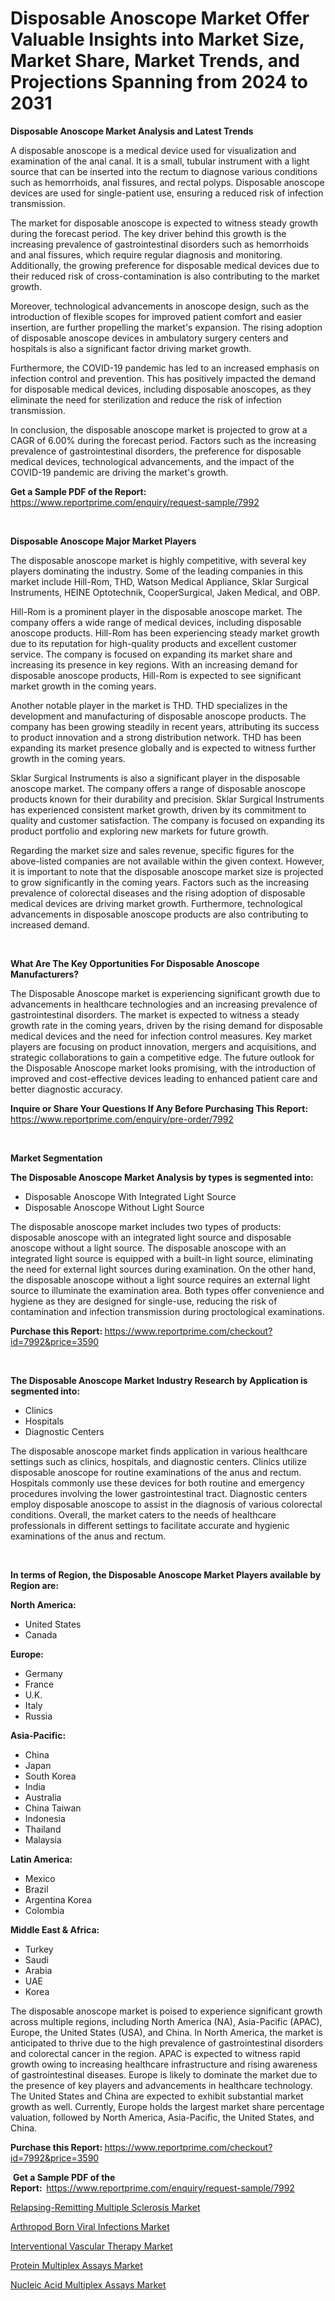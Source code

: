 <p><h1>Disposable Anoscope Market Offer Valuable Insights into Market Size, Market Share, Market Trends, and Projections Spanning from 2024 to 2031</h1></p><p><strong>Disposable Anoscope Market Analysis and Latest Trends</strong></p>
<p><p>A disposable anoscope is a medical device used for visualization and examination of the anal canal. It is a small, tubular instrument with a light source that can be inserted into the rectum to diagnose various conditions such as hemorrhoids, anal fissures, and rectal polyps. Disposable anoscope devices are used for single-patient use, ensuring a reduced risk of infection transmission.</p><p>The market for disposable anoscope is expected to witness steady growth during the forecast period. The key driver behind this growth is the increasing prevalence of gastrointestinal disorders such as hemorrhoids and anal fissures, which require regular diagnosis and monitoring. Additionally, the growing preference for disposable medical devices due to their reduced risk of cross-contamination is also contributing to the market growth.</p><p>Moreover, technological advancements in anoscope design, such as the introduction of flexible scopes for improved patient comfort and easier insertion, are further propelling the market's expansion. The rising adoption of disposable anoscope devices in ambulatory surgery centers and hospitals is also a significant factor driving market growth.</p><p>Furthermore, the COVID-19 pandemic has led to an increased emphasis on infection control and prevention. This has positively impacted the demand for disposable medical devices, including disposable anoscopes, as they eliminate the need for sterilization and reduce the risk of infection transmission.</p><p>In conclusion, the disposable anoscope market is projected to grow at a CAGR of 6.00% during the forecast period. Factors such as the increasing prevalence of gastrointestinal disorders, the preference for disposable medical devices, technological advancements, and the impact of the COVID-19 pandemic are driving the market's growth.</p></p>
<p><strong>Get a Sample PDF of the Report:&nbsp;</strong> <a href="https://www.reportprime.com/enquiry/request-sample/7992">https://www.reportprime.com/enquiry/request-sample/7992</a></p>
<p>&nbsp;</p>
<p><strong>Disposable Anoscope Major Market Players</strong></p>
<p><p>The disposable anoscope market is highly competitive, with several key players dominating the industry. Some of the leading companies in this market include Hill-Rom, THD, Watson Medical Appliance, Sklar Surgical Instruments, HEINE Optotechnik, CooperSurgical, Jaken Medical, and OBP.</p><p>Hill-Rom is a prominent player in the disposable anoscope market. The company offers a wide range of medical devices, including disposable anoscope products. Hill-Rom has been experiencing steady market growth due to its reputation for high-quality products and excellent customer service. The company is focused on expanding its market share and increasing its presence in key regions. With an increasing demand for disposable anoscope products, Hill-Rom is expected to see significant market growth in the coming years.</p><p>Another notable player in the market is THD. THD specializes in the development and manufacturing of disposable anoscope products. The company has been growing steadily in recent years, attributing its success to product innovation and a strong distribution network. THD has been expanding its market presence globally and is expected to witness further growth in the coming years.</p><p>Sklar Surgical Instruments is also a significant player in the disposable anoscope market. The company offers a range of disposable anoscope products known for their durability and precision. Sklar Surgical Instruments has experienced consistent market growth, driven by its commitment to quality and customer satisfaction. The company is focused on expanding its product portfolio and exploring new markets for future growth.</p><p>Regarding the market size and sales revenue, specific figures for the above-listed companies are not available within the given context. However, it is important to note that the disposable anoscope market size is projected to grow significantly in the coming years. Factors such as the increasing prevalence of colorectal diseases and the rising adoption of disposable medical devices are driving market growth. Furthermore, technological advancements in disposable anoscope products are also contributing to increased demand.</p></p>
<p>&nbsp;</p>
<p><strong>What Are The Key Opportunities For Disposable Anoscope Manufacturers?</strong></p>
<p><p>The Disposable Anoscope market is experiencing significant growth due to advancements in healthcare technologies and an increasing prevalence of gastrointestinal disorders. The market is expected to witness a steady growth rate in the coming years, driven by the rising demand for disposable medical devices and the need for infection control measures. Key market players are focusing on product innovation, mergers and acquisitions, and strategic collaborations to gain a competitive edge. The future outlook for the Disposable Anoscope market looks promising, with the introduction of improved and cost-effective devices leading to enhanced patient care and better diagnostic accuracy.</p></p>
<p><strong>Inquire or Share Your Questions If Any Before Purchasing This Report:</strong> <a href="https://www.reportprime.com/enquiry/pre-order/7992">https://www.reportprime.com/enquiry/pre-order/7992</a></p>
<p>&nbsp;</p>
<p><strong>Market Segmentation</strong></p>
<p><strong>The Disposable Anoscope Market Analysis by types is segmented into:</strong></p>
<p><ul><li>Disposable Anoscope With Integrated Light Source</li><li>Disposable Anoscope Without Light Source</li></ul></p>
<p><p>The disposable anoscope market includes two types of products: disposable anoscope with an integrated light source and disposable anoscope without a light source. The disposable anoscope with an integrated light source is equipped with a built-in light source, eliminating the need for external light sources during examination. On the other hand, the disposable anoscope without a light source requires an external light source to illuminate the examination area. Both types offer convenience and hygiene as they are designed for single-use, reducing the risk of contamination and infection transmission during proctological examinations.</p></p>
<p><strong>Purchase this Report:&nbsp;</strong><a href="https://www.reportprime.com/checkout?id=7992&price=3590">https://www.reportprime.com/checkout?id=7992&price=3590</a></p>
<p>&nbsp;</p>
<p><strong>The Disposable Anoscope Market Industry Research by Application is segmented into:</strong></p>
<p><ul><li>Clinics</li><li>Hospitals</li><li>Diagnostic Centers</li></ul></p>
<p><p>The disposable anoscope market finds application in various healthcare settings such as clinics, hospitals, and diagnostic centers. Clinics utilize disposable anoscope for routine examinations of the anus and rectum. Hospitals commonly use these devices for both routine and emergency procedures involving the lower gastrointestinal tract. Diagnostic centers employ disposable anoscope to assist in the diagnosis of various colorectal conditions. Overall, the market caters to the needs of healthcare professionals in different settings to facilitate accurate and hygienic examinations of the anus and rectum.</p></p>
<p>&nbsp;</p>
<p><strong>In terms of Region, the Disposable Anoscope Market Players available by Region are:</strong></p>
<p>
    <p> <strong> North America: </strong>
        <ul>
            <li>United States</li>
            <li>Canada</li>
        </ul>
        </p> 
    <p> <strong> Europe: </strong>
        <ul>
            <li>Germany</li>
            <li>France</li>
            <li>U.K.</li>
            <li>Italy</li>
            <li>Russia</li>
        </ul>
        </p> 
    <p> <strong> Asia-Pacific: </strong>
        <ul>
            <li>China</li>
            <li>Japan</li>
            <li>South Korea</li>
            <li>India</li>
            <li>Australia</li>
            <li>China Taiwan</li>
            <li>Indonesia</li>
            <li>Thailand</li>
            <li>Malaysia</li>
        </ul>
        </p> 
    <p> <strong> Latin America: </strong>
        <ul>
            <li>Mexico</li>
            <li>Brazil</li>
            <li>Argentina Korea</li>
            <li>Colombia</li>
        </ul>
        </p> 
    <p> <strong> Middle East & Africa: </strong>
        <ul>
            <li>Turkey</li>
            <li>Saudi</li>
            <li>Arabia</li>
            <li>UAE</li>
            <li>Korea</li>
        </ul>
    </p>
    </p>
<p><p>The disposable anoscope market is poised to experience significant growth across multiple regions, including North America (NA), Asia-Pacific (APAC), Europe, the United States (USA), and China. In North America, the market is anticipated to thrive due to the high prevalence of gastrointestinal disorders and colorectal cancer in the region. APAC is expected to witness rapid growth owing to increasing healthcare infrastructure and rising awareness of gastrointestinal diseases. Europe is likely to dominate the market due to the presence of key players and advancements in healthcare technology. The United States and China are expected to exhibit substantial market growth as well. Currently, Europe holds the largest market share percentage valuation, followed by North America, Asia-Pacific, the United States, and China.</p></p>
<p><strong>Purchase this Report: </strong><a href="https://www.reportprime.com/checkout?id=7992&price=3590">https://www.reportprime.com/checkout?id=7992&price=3590</a></p>
<p>&nbsp;<strong>Get a Sample PDF of the Report:&nbsp;&nbsp;</strong><a href="https://www.reportprime.com/enquiry/request-sample/7992">https://www.reportprime.com/enquiry/request-sample/7992</a></p>
<p><strong></strong></p>
<p><p><a href="https://github.com/khayangel/Market-Research-Report-List-1/blob/main/relapsing-remitting-multiple-sclerosis-market.md">Relapsing-Remitting Multiple Sclerosis Market</a></p><p><a href="https://github.com/lababdou/Market-Research-Report-List-1/blob/main/arthropod-born-viral-infections-market.md">Arthropod Born Viral Infections Market</a></p><p><a href="https://github.com/elizabethdagraca/Market-Research-Report-List-1/blob/main/interventional-vascular-therapy-market.md">Interventional Vascular Therapy Market</a></p><p><a href="https://github.com/bracarafogo/Market-Research-Report-List-1/blob/main/protein-multiplex-assays-market.md">Protein Multiplex Assays Market</a></p><p><a href="https://github.com/antony131rp/Market-Research-Report-List-1/blob/main/nucleic-acid-multiplex-assays-market.md">Nucleic Acid Multiplex Assays Market</a></p></p>